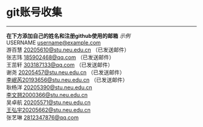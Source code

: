 # git账号收集
***
**在下方添加自己的姓名和注册github使用的邮箱**
*示例*   
USERNAME username@example.com  
游百慧 20205610@stu.neu.edu.cn  （已发送邮件）  
张志玮 185902468@qq.com  （已发送邮件）  
王茁轩 303187133@qq.com  （已发送邮件）  
谢尧 20205457@stu.neu.edu.cn  （已发送邮件）  
李岷芮20193656@stu.neu.edu.cn  （已发送邮件）  
耿杨洋 20205390@stu.neu.edu.cn  
李文翘2000366@stu.neu.edu.cn  
吴卓航 20205571@stu.neu.edu.cn  
王弘宇20205662@stu.neu.edu.cn  
张艺琳 2812347876@qq.com